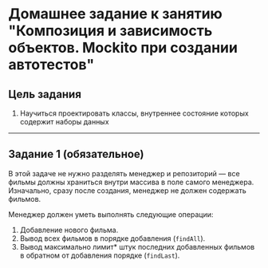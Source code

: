 # Домашнее задание к занятию "Композиция и зависимость объектов. Mockito при создании автотестов"

## Цель задания

1. Научиться проектировать классы, внутреннее состояние которых содержит наборы данных

------
## Задание 1 (обязательное)

В этой задаче не нужно разделять менеджер и репозиторий — все фильмы должны храниться внутри массива в поле самого менеджера. Изначально, сразу после создания, менеджер не должен содержать фильмов. 

Менеджер должен уметь выполнять следующие операции:
1. Добавление нового фильма.
2. Вывод всех фильмов в порядке добавления (`findAll`).
3. Вывод максимально лимит* штук последних добавленных фильмов в обратном от добавления порядке (`findLast`).
